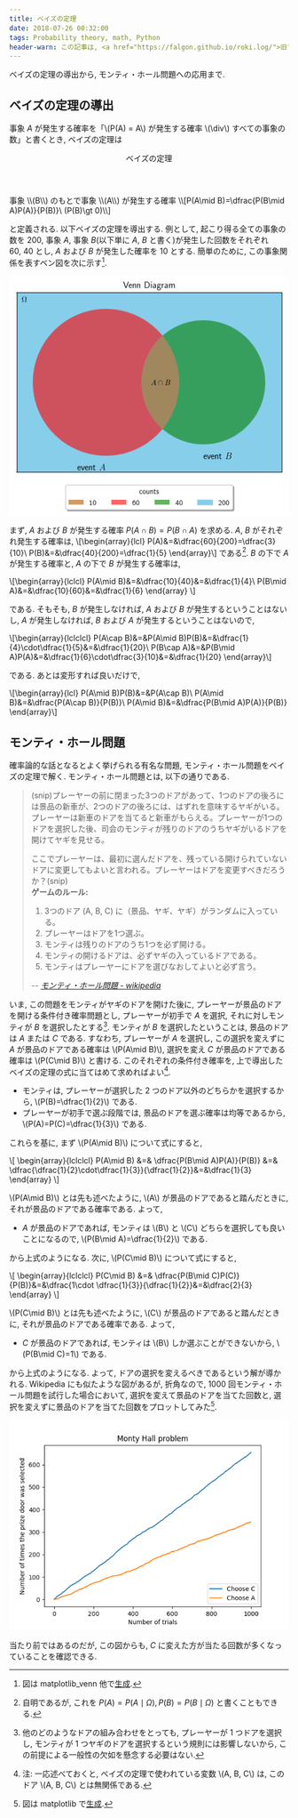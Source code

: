```yaml
---
title: ベイズの定理
date: 2018-07-26 00:32:00
tags: Probability theory, math, Python
header-warn: この記事は, <a href="https://falgon.github.io/roki.log/">旧ブログ</a>から移植された記事です. よって, その内容として, <a href="https://falgon.github.io/roki.log/">旧ブログ</a>に依存した文脈が含まれている可能性があります. 予めご了承下さい.
---
```


ベイズの定理の導出から, モンティ・ホール問題への応用まで.

<!--toc-->

<!--more-->

## ベイズの定理の導出

事象 $A$
が発生する確率を「\\(P(A) = A\\) が発生する確率 \\(\div\\) すべての事象の数」と書くとき,
ベイズの定理は

<div class="m-thm">
<header class="m-thm-title"><p><span id="baysestheorem">ベイズの定理</span></p></header>
<div class="m-thm-content">
  事象 \\(B\\) のもとで事象 \\(A\\) が発生する確率
\\[P(A\mid B)=\dfrac{P(B\mid A)P(A)}{P(B)}\ (P(B)\gt 0)\\]
  </div>
</div>

と定義される. 以下ベイズの定理を導出する. 
例として, 起こり得る全ての事象の数を $200$, 
事象 $A$, 事象 $B$(以下単に $A$, $B$ と書く)が発生した回数をそれぞれ $60,\ 40$ とし,
$A$ および $B$ が発生した確率を $10$ とする.
簡単のために, この事象関係を表すベン図を次に示す[^1].

![ある事象を表したベン図](./bayes_venn.png "ある事象を表したベン図")

<!--more-->
まず, $A$ および $B$ が発生する確率 $P(A\cap B) = P(B\cap A)$ を求める.
$A,\ B$ がそれぞれ発生する確率は,
\\[\begin{array}{lcl}
P(A)&=&\dfrac{60}{200}=\dfrac{3}{10}\\ P(B)&=&\dfrac{40}{200}=\dfrac{1}{5}
\end{array}\\]
である[^2]. 
$B$ の下で $A$ が発生する確率と, $A$ の下で $B$ が発生する確率は,

\\[\begin{array}{lclcl}
P(A\mid B)&=&\dfrac{10}{40}&=&\dfrac{1}{4}\\
P(B\mid A)&=&\dfrac{10}{60}&=&\dfrac{1}{6}
\end{array}
\\]

である. そもそも, $B$ が発生しなければ, $A$ および $B$ が発生するということはないし,
$A$ が発生しなければ, $B$ および $A$ が発生するということはないので,

\\[\begin{array}{lclclcl}
P(A\cap B)&=&P(A\mid B)P(B)&=&\dfrac{1}{4}\cdot\dfrac{1}{5}&=&\dfrac{1}{20}\\
P(B\cap A)&=&P(B\mid A)P(A)&=&\dfrac{1}{6}\cdot\dfrac{3}{10}&=&\dfrac{1}{20}
\end{array}\\]

である. あとは変形すれば良いだけで,

\\[\begin{array}{lcl}
P(A\mid B)P(B)&=&P(A\cap B)\\
P(A\mid B)&=&\dfrac{P(A\cap B)}{P(B)}\\
P(A\mid B)&=&\dfrac{P(B\mid A)P(A)}{P(B)}
\end{array}\\]

## モンティ・ホール問題

確率論的な話となるとよく挙げられる有名な問題, モンティ・ホール問題をベイズの定理で解く.
モンティ・ホール問題とは, 以下の通りである.

<blockquote>
(snip)プレーヤーの前に閉まった3つのドアがあって、1つのドアの後ろには景品の新車が、2つのドアの後ろには、はずれを意味するヤギがいる。プレーヤーは新車のドアを当てると新車がもらえる。プレーヤーが1つのドアを選択した後、司会のモンティが残りのドアのうちヤギがいるドアを開けてヤギを見せる。

ここでプレーヤーは、最初に選んだドアを、残っている開けられていないドアに変更してもよいと言われる。プレーヤーはドアを変更すべきだろうか？(snip)<br>
<strong>ゲームのルール:</strong>
<ol>
<li>3つのドア (A, B, C) に（景品、ヤギ、ヤギ）がランダムに入っている。</li>
<li>プレーヤーはドアを1つ選ぶ。</li>
<li>モンティは残りのドアのうち1つを必ず開ける。</li>
<li>モンティの開けるドアは、必ずヤギの入っているドアである。</li>
<li>モンティはプレーヤーにドアを選びなおしてよいと必ず言う。</li>
</ol>
-- <a href="https://ja.wikipedia.org/w/index.php?title=%E3%83%A2%E3%83%B3%E3%83%86%E3%82%A3%E3%83%BB%E3%83%9B%E3%83%BC%E3%83%AB%E5%95%8F%E9%A1%8C&oldid=69027845"><i>モンティ・ホール問題 - wikipedia</i></a>
</blockquote>

いま, この問題をモンティがヤギのドアを開けた後に, 
プレーヤーが景品のドアを開ける条件付き確率問題とし,
プレーヤーが初手で $A$ を選択, それに対しモンティが $B$ を選択したとする[^3]. 
モンティが $B$ を選択したということは, 景品のドアは $A$ または $C$ である.
すなわち, プレーヤーが $A$ を選択し, この選択を変えずに $A$ が景品のドアである確率は 
\\(P(A\mid B)\\),
選択を変え $C$ が景品のドアである確率は
\\(P(C\mid B)\\) と書ける.
このそれぞれの条件付き確率を, 上で導出したベイズの定理の式に当てはめて求めればよい[^4].

* モンティは, プレーヤーが選択した $2$ つのドア以外のどちらかを選択するから, \\(P(B)=\dfrac{1}{2}\\) である.
* プレーヤーが初手で選ぶ段階では, 景品のドアを選ぶ確率は均等であるから, \\(P(A)=P(C)=\dfrac{1}{3}\\) である. 

これらを基に, まず \\(P(A\mid B)\\) について式にすると,

\\[
\begin{array}{lclclcl}
P(A\mid B) &=& \dfrac{P(B\mid A)P(A)}{P(B)} &=& \dfrac{\dfrac{1}{2}\cdot\dfrac{1}{3}}{\dfrac{1}{2}}&=&\dfrac{1}{3}
\end{array}
\\]

\\(P(A\mid B)\\) とは先も述べたように, \\(A\\) 
が景品のドアであると踏んだときに, それが景品のドアである確率である. よって,

* $A$ が景品のドアであれば, モンティは \\(B\\) と \\(C\\) どちらを選択しても良いことになるので,  \\(P(B\mid A)=\dfrac{1}{2}\\) である.

から上式のようになる. 
次に, \\(P(C\mid B)\\) について式にすると,

\\[
\begin{array}{lclclcl}
P(C\mid B) &=& \dfrac{P(B\mid C)P(C)}{P(B)}&=&\dfrac{1\cdot \dfrac{1}{3}}{\dfrac{1}{2}}&=&\dfrac{2}{3}
\end{array}
\\]

\\(P(C\mid B)\\) とは先も述べたように, \\(C\\) 
が景品のドアであると踏んだときに, それが景品のドアである確率である. よって,

* $C$ が景品のドアであれば, モンティは \\(B\\) しか選ぶことができないから, \\(P(B\mid C)=1\\) である.

から上式のようになる.
よって, ドアの選択を変えるべきであるという解が導かれる. 
Wikipedia にも似たような図があるが, 
折角なので, $1000$ 回モンティ・ホール問題を試行した場合において, 
選択を変えて景品のドアを当てた回数と,
選択を変えずに景品のドアを当てた回数をプロットしてみた[^5].

![モンティ・ホール問題の視覚化](./montyhalll.png "モンティ・ホール問題の視覚化")

当たり前ではあるのだが, この図からも, 
$C$ に変えた方が当たる回数が多くなっていることを確認できる.

[^1]: 図は matplotlib_venn 他で[生成](https://gist.github.com/falgon/d88e3c0d7d691ab9d97b453e2cec918b).
[^2]: 自明であるが, これを $P(A)=P(A\mid\Omega), P(B)=P(B\mid\Omega)$ と書くこともできる.
[^3]: 他のどのようなドアの組み合わせをとっても, プレーヤーが $1$ つドアを選択し, モンティが $1$ つヤギのドアを選択するという規則には影響しないから, この前提による一般性の欠如を懸念する必要はない.
[^4]: 注: 一応述べておくと, ベイズの定理で使われている変数 \\(A, B, C\\) は, このドア \\(A, B, C\\) とは無関係である.
[^5]: 図は matplotlib で[生成](https://gist.github.com/falgon/5deb211abce5ac715257f55402a22307).
